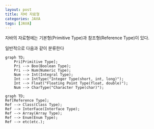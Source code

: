```yaml
---
layout: post
title: 자바 자료형
categories: JAVA
tags: [JAVA]
---
```

자바의 자료형에는 기본형(Primitive Type)과 참조형(Reference Type)이 있다.

일반적으로 다음과 같이 분류한다
```mermaid
graph TD;
    Pri[Primitive Type];
    Pri --> Boo(Boolean Type);
    Pri --> Num(Numeric Type);
    Num --> Int(Integral Type);
    Int --> IntType("Integer Type(short, int, long)");
    Int --> Float("Floating Point Type(float, double)");
    Num --> CharType("Character Type(char)");
```

```mermaid
graph TD;
Ref[Reference Type];
Ref --> Class(Class Type);
Ref --> InterFace(Interface Type);
Ref --> Array(Array Type);
Ref --> Enum(Enum Type);
Ref --> etc(etc.);
```
